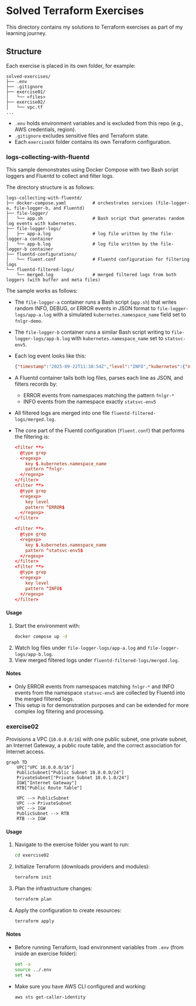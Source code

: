 # Solved Terraform Exercises

This directory contains my solutions to Terraform exercises as part of my learning journey.

## Structure

Each exercise is placed in its own folder, for example:

```
solved-exercises/
├── .env
├── .gitignore
├── exercise01/
│   └── <files>
├── exercise02/
│   └── vpc.tf
...
```

- `.env` holds environment variables and is excluded from this repo (e.g., AWS credentials, region).
- `.gitignore` excludes sensitive files and Terraform state.
- Each `exerciseXX` folder contains its own Terraform configuration.

### logs-collecting-with-fluentd
This sample demonstrates using Docker Compose with two Bash script loggers and Fluentd to collect and filter logs.

The directory structure is as follows:

```
logs-collecting-with-fluentd/
├── docker-compose.yaml          # orchestrates services (file-logger-a, file-logger-b, and Fluentd)
├── file-logger/
│   └── app.sh                   # Bash script that generates random log events with kubernetes.
├── file-logger-logs/
│   ├── app-a.log                # log file written by the file-logger-a container
│   └── app-b.log                # log file written by the file-logger-b container
├── fluentd-configurations/
│   └── fluent.conf              # Fluentd configuration for filtering logs
└── fluentd-filtered-logs/
    └── merged.log               # merged filtered logs from both loggers (with buffer and meta files)
```

The sample works as follows:

- The `file-logger-a` container runs a Bash script (`app.sh`) that writes random INFO, DEBUG, or ERROR events in JSON format to `file-logger-logs/app-a.log` with a simulated `kubernetes.namespace_name` field set to `fnlgr-demo`.
- The `file-logger-b` container runs a similar Bash script writing to `file-logger-logs/app-b.log` with `kubernetes.namespace_name` set to `statsvc-env5`.
- Each log event looks like this:

  ```json
  {"timestamp":"2025-09-22T11:38:54Z","level":"INFO","kubernetes":{"namespace_name":"fnlgr-demo"},"id":"398e6587-808f-4146-8883-495112d68bb8","message":"Heartbeat OK"}
  ```

- A Fluentd container tails both log files, parses each line as JSON, and filters records by:
  - ERROR events from namespaces matching the pattern `fnlgr-*`
  - INFO events from the namespace exactly `statsvc-env5`
- All filtered logs are merged into one file `fluentd-filtered-logs/merged.log`.
- The core part of the Fluentd configuration (`fluent.conf`) that performs the filtering is:

  ```conf
  <filter **>
    @type grep
    <regexp>
      key $.kubernetes.namespace_name
      pattern ^fnlgr-
    </regexp>
  </filter>
  <filter **>
    @type grep
    <regexp>
      key level
      pattern ^ERROR$
    </regexp>
  </filter>

  <filter **>
    @type grep
    <regexp>
      key $.kubernetes.namespace_name
      pattern ^statsvc-env5$
    </regexp>
  </filter>
  <filter **>
    @type grep
    <regexp>
      key level
      pattern ^INFO$
    </regexp>
  </filter>
  ```

#### Usage

1. Start the environment with:
   ```bash
   docker compose up -d
   ```
2. Watch log files under `file-logger-logs/app-a.log` and `file-logger-logs/app-b.log`.
3. View merged filtered logs under `fluentd-filtered-logs/merged.log`.

#### Notes

- Only ERROR events from namespaces matching `fnlgr-*` and INFO events from the namespace `statsvc-env5` are collected by Fluentd into the merged filtered logs.
- This setup is for demonstration purposes and can be extended for more complex log filtering and processing.

### exercise02
Provisions a VPC (`10.0.0.0/16`) with one public subnet, one private subnet, an Internet Gateway, a public route table, and the correct association for Internet access.
```mermaid
graph TD
    VPC["VPC 10.0.0.0/16"]
    PublicSubnet["Public Subnet 10.0.0.0/24"]
    PrivateSubnet["Private Subnet 10.0.1.0/24"]
    IGW["Internet Gateway"]
    RTB["Public Route Table"]

    VPC --> PublicSubnet
    VPC --> PrivateSubnet
    VPC --> IGW
    PublicSubnet --> RTB
    RTB --> IGW
```

#### Usage

1. Navigate to the exercise folder you want to run:
   ```bash
   cd exercise02
   ```

2. Initialize Terraform (downloads providers and modules):
   ```bash
   terraform init
   ```

3. Plan the infrastructure changes:
   ```bash
   terraform plan
   ```

4. Apply the configuration to create resources:
   ```bash
   terraform apply
   ```

#### Notes

- Before running Terraform, load environment variables from `.env` (from inside an exercise folder):
  ```bash
  set -a
  source ../.env
  set +a
  ```

- Make sure you have AWS CLI configured and working:
  ```bash
  aws sts get-caller-identity
  ```